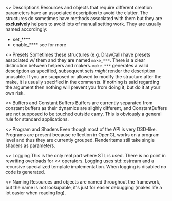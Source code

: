 <> Descriptions
Resources and objects that require different creation parameters have an associated
description to avoid the clutter. The structures do sometimes have methods associated
with them but they are **exclusively** helpers to avoid lots of manual setting work. 
They are usually named accordingly:
- set_****
- enable_****
see <Presets> for more

<> Presets 
Sometimes these structures (e.g. DrawCall) have presets associated w/ them and they
are named `make_***`. There is a clear distinction between helpers and makers. 
`make_***` generates a valid description as specified, subsequent sets *might* 
render the description unusable. If you are supposed or allowed to modify the 
structure after the make, it is usually specified in the comments. If nothing is
said regarding the argument then nothing will prevent you from doing it, but do it 
at your own risk.

<> Buffers and Constant Buffers
Buffers are currently separated from constant buffers as their dynamics are slighly 
different, and ConstantBuffers are not supposed to be touched outside camy. This 
is obviously a general rule for standard applications. 

<> Program and Shaders 
Even though most of the API is very D3D-like. Programs are present because reflection
in OpenGL works on a program level and thus they are currently grouped. RenderItems
still take single shaders as parameters.

<> Logging
This is the only real part where STL is used. There is no point in rewriting overloads for << operators. Logging uses std::ostream and a recursive specialized
template implementation. When logging is disabled no code is generated.

<> Naming
Resources and objects are named throughout the framework, but the name is not 
lookupable, it's just for easier debugging (makes life a lot easier when reading log).